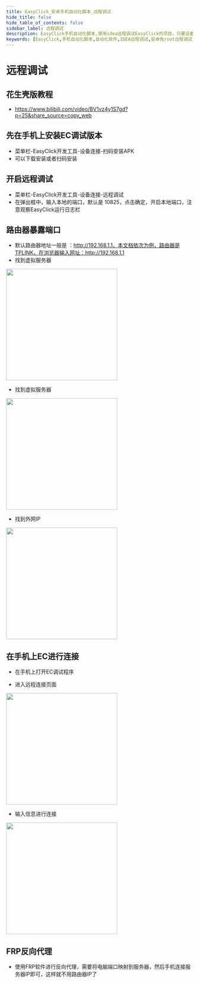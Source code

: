 ```yaml
---
title: EasyClick_安卓手机自动化脚本_远程调试
hide_title: false
hide_table_of_contents: false
sidebar_label: 远程调试
description: EasyClick手机自动化脚本,使用idea远程调试EasyClick的项目，只要设备能联网，就可以远程调试脚本
keywords: [EasyClick,手机自动化脚本,自动化软件,IDEA远程调试,安卓免root远程调试,脚本远程调试]
---
```



# 远程调试
## 花生壳版教程
- https://www.bilibili.com/video/BV1vz4y1S7gd?p=25&share_source=copy_web
## 先在手机上安装EC调试版本

- 菜单栏-EasyClick开发工具-设备连接-扫码安装APK
- 可以下载安装或者扫码安装

## 开启远程调试
- 菜单栏-EasyClick开发工具-设备连接-远程调试
- 在弹出框中，输入本地的端口，默认是 10825，点击确定，开启本地端口，注意观察EasyClick运行日志栏

## 路由器暴露端口

- 默认路由器地址一般是 ：http://192.168.1.1，本文档依次为例，路由器是TPLINK，在浏览器输入网址：http://192.168.1.1
- 找到虚拟服务器

<img src='/androidimg/remote_1.png' width='300' />

- 找到虚拟服务器

<img src='/androidimg/remote_2.png' width='300' />

- 找到外网IP

<img src='/androidimg/remote_3.png' width='300' />

## 在手机上EC进行连接
- 在手机上打开EC调试程序

- 进入远程连接页面 

<img src='/androidimg/remote_5.png' width='300' />



- 输入信息进行连接 

<img src='/androidimg/remote_6.png' width='300' />


## FRP反向代理
- 使用FRP软件进行反向代理，需要将电脑端口映射到服务器，然后手机连接服务器IP即可，这样就不用路由器IP了
